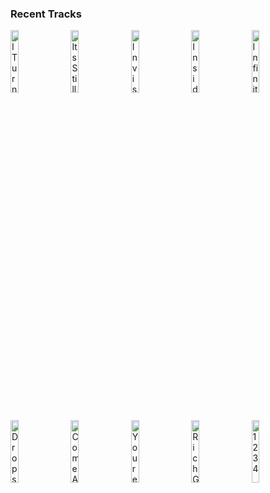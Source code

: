 ### Recent Tracks
[<img src='https://lastfm.freetls.fastly.net/i/u/300x300/806fe731e83af6f93ecc26bae7e27bb8.png' width='16%' height='16%' alt='I Turned My Back on the Written Word'>](https://www.last.fm/music/generationals/_/i%2bturned%2bmy%2bback%2bon%2bthe%2bwritten%2bword)&nbsp;&nbsp;&nbsp;&nbsp;[<img src='https://lastfm.freetls.fastly.net/i/u/300x300/02f6826242524a0abe9c2c8ebc05b4e5.png' width='16%' height='16%' alt='Its Still Rock and Roll to Me'>](https://www.last.fm/music/billy%2bjoel/_/it%2527s%2bstill%2brock%2band%2broll%2bto%2bme)&nbsp;&nbsp;&nbsp;&nbsp;[<img src='https://lastfm.freetls.fastly.net/i/u/300x300/6dcec60a5ef640e1c00f82dfbe3a1f78.png' width='16%' height='16%' alt='Invisible Touch - 2007 Remaster'>](https://www.last.fm/music/genesis/_/invisible%2btouch%2b-%2b2007%2bremaster)&nbsp;&nbsp;&nbsp;&nbsp;[<img src='https://lastfm.freetls.fastly.net/i/u/300x300/8dff9ba4c37923af3fad127b7df7514a.png' width='16%' height='16%' alt='Inside Out (feat. Griff)'>](https://www.last.fm/music/zedd/_/inside%2bout%2b%2528feat.%2bgriff%2529)&nbsp;&nbsp;&nbsp;&nbsp;[<img src='https://lastfm.freetls.fastly.net/i/u/300x300/2d5c0a8979ef512aaffec7ba5c50cde0.png' width='16%' height='16%' alt='Infinite High'>](https://www.last.fm/music/panama%2bwedding/_/infinite%2bhigh)&nbsp;&nbsp;&nbsp;&nbsp;<br>[<img src='https://lastfm.freetls.fastly.net/i/u/300x300/46f5762d310da6d6c6e4e9218396bca3.png' width='16%' height='16%' alt='Drops of Jupiter (Tell Me)'>](https://www.last.fm/music/train/_/drops%2bof%2bjupiter%2b%2528tell%2bme%2529)&nbsp;&nbsp;&nbsp;&nbsp;[<img src='https://lastfm.freetls.fastly.net/i/u/300x300/18235327870007874b57088b16f6616e.png' width='16%' height='16%' alt='Come A Little Bit Closer'>](https://www.last.fm/music/jay%2b%2526%2bthe%2bamericans/_/come%2ba%2blittle%2bbit%2bcloser)&nbsp;&nbsp;&nbsp;&nbsp;[<img src='https://lastfm.freetls.fastly.net/i/u/300x300/87706ff46e6248b6af3f3931661b00b6.png' width='16%' height='16%' alt='Youre My Best Friend - Remastered 2011'>](https://www.last.fm/music/queen/_/you%2527re%2bmy%2bbest%2bfriend%2b-%2bremastered%2b2011)&nbsp;&nbsp;&nbsp;&nbsp;[<img src='https://lastfm.freetls.fastly.net/i/u/300x300/167d19a367c34238c21feeaacfbf45c7.png' width='16%' height='16%' alt='Rich Girl'>](https://www.last.fm/music/hall%2b%2526%2boates/_/rich%2bgirl)&nbsp;&nbsp;&nbsp;&nbsp;[<img src='https://lastfm.freetls.fastly.net/i/u/300x300/ee8a78424bc41b190c85a3cc3e6aaf17.png' width='16%' height='16%' alt='1234'>](https://www.last.fm/music/feist/_/1234)&nbsp;&nbsp;&nbsp;&nbsp;<br>